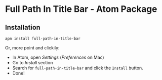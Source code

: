 # Full Path In Title Bar - Atom Package

## Installation

	apm install full-path-in-title-bar

Or, more point and clickily:

* In Atom, open *Settings* (*Preferences* on Mac)
* Go to *Install* section
* Search for `full-path-in-title-bar` and click the `Install` button.
* Done!
